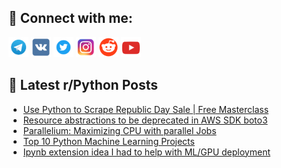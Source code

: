 ## 🔎 Connect with me:
[<img src="https://github.com/bullbesh/bullbesh/blob/main/images/Telegram.png" width="32" height="32" />](https://t.me/bullbesh)
[<img src="https://github.com/bullbesh/bullbesh/blob/main/images/VK.png" width="32" height="32" />](https://vk.com/bullbesh)
[<img src="https://github.com/bullbesh/bullbesh/blob/main/images/Twitter.png" width="32" height="32" />](https://twitter.com/bullbesh1)
[<img src="https://github.com/bullbesh/bullbesh/blob/main/images/Instagram.png" width="32" height="32" />](https://www.instagram.com/bullbesh)
[<img src="https://github.com/bullbesh/bullbesh/blob/main/images/Reddit.png" width="32" height="32" />](https://www.reddit.com/user/bullbesh)
[<img src="https://github.com/bullbesh/bullbesh/blob/main/images/YouTube.png" width="32" height="32" />](https://www.youtube.com/channel/UCtfjRs6uzgq5mfm8S06WTcg)

## 📕 Latest r/Python Posts
<!-- BLOG-POST-LIST:START -->
- [Use Python to Scrape Republic Day Sale | Free Masterclass](https://www.reddit.com/r/Python/comments/10goof5/use_python_to_scrape_republic_day_sale_free/)
- [Resource abstractions to be deprecated in AWS SDK boto3](https://www.reddit.com/r/Python/comments/10gl90s/resource_abstractions_to_be_deprecated_in_aws_sdk/)
- [Parallelium: Maximizing CPU with parallel Jobs](https://www.reddit.com/r/Python/comments/10gjr4y/parallelium_maximizing_cpu_with_parallel_jobs/)
- [Top 10 Python Machine Learning Projects](https://www.reddit.com/r/Python/comments/10gin7i/top_10_python_machine_learning_projects/)
- [Ipynb extension idea I had to help with ML/GPU deployment](https://www.reddit.com/r/Python/comments/10ggk5k/ipynb_extension_idea_i_had_to_help_with_mlgpu/)
<!-- BLOG-POST-LIST:END -->
